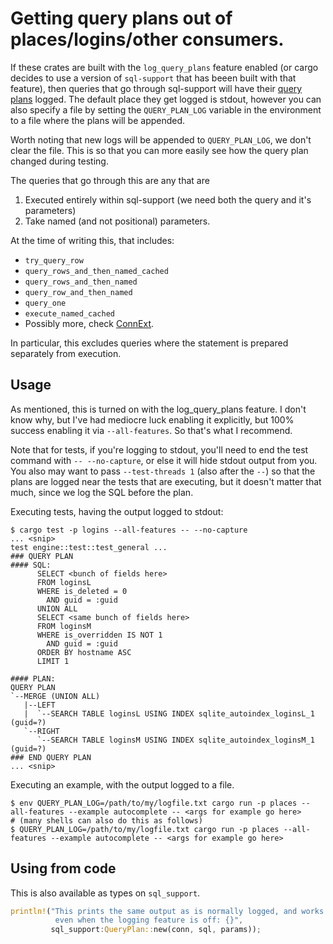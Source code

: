 # Getting query plans out of places/logins/other consumers.

If these crates are built with the `log_query_plans` feature enabled (or cargo decides to use a version of `sql-support` that has beeen built with that feature), then queries that go through sql-support will have their [query plans](https://www.sqlite.org/eqp.html) logged. The default place they get logged is stdout, however you can also specify a file by setting the `QUERY_PLAN_LOG` variable in the environment to a file where the plans will be appended.

Worth noting that new logs will be appended to `QUERY_PLAN_LOG`, we don't clear the file. This is so that you can more easily see how the query plan changed during testing.

The queries that go through this are any that are

1. Executed entirely within sql-support (we need both the query and it's parameters)
2. Take named (and not positional) parameters.

At the time of writing this, that includes:

- `try_query_row`
- `query_rows_and_then_named_cached`
- `query_rows_and_then_named`
- `query_row_and_then_named`
- `query_one`
- `execute_named_cached`
- Possibly more, check [ConnExt](https://github.com/mozilla/application-services/blob/master/components/support/sql/src/conn_ext.rs).

In particular, this excludes queries where the statement is prepared separately from execution.

## Usage

As mentioned, this is turned on with the log_query_plans feature. I don't know why, but I've had mediocre luck enabling it explicitly, but 100% success enabling it via `--all-features`. So that's what I recommend.

Note that for tests, if you're logging to stdout, you'll need to end the test command with `-- --no-capture`, or else it will hide stdout output from you. You also may want to pass `--test-threads 1` (also after the `--`) so that the plans are logged near the tests that are executing, but it doesn't matter that much, since we log the SQL before the plan.


Executing tests, having the output logged to stdout:

```
$ cargo test -p logins --all-features -- --no-capture
... <snip>
test engine::test::test_general ...
### QUERY PLAN
#### SQL:
      SELECT <bunch of fields here>
      FROM loginsL
      WHERE is_deleted = 0
        AND guid = :guid
      UNION ALL
      SELECT <same bunch of fields here>
      FROM loginsM
      WHERE is_overridden IS NOT 1
        AND guid = :guid
      ORDER BY hostname ASC
      LIMIT 1

#### PLAN:
QUERY PLAN
`--MERGE (UNION ALL)
   |--LEFT
   |  `--SEARCH TABLE loginsL USING INDEX sqlite_autoindex_loginsL_1 (guid=?)
   `--RIGHT
      `--SEARCH TABLE loginsM USING INDEX sqlite_autoindex_loginsM_1 (guid=?)
### END QUERY PLAN
... <snip>
```

Executing an example, with the output logged to a file.

```
$ env QUERY_PLAN_LOG=/path/to/my/logfile.txt cargo run -p places --all-features --example autocomplete -- <args for example go here>
# (many shells can also do this as follows)
$ QUERY_PLAN_LOG=/path/to/my/logfile.txt cargo run -p places --all-features --example autocomplete -- <args for example go here>
```

## Using from code

This is also available as types on `sql_support`.

```rust
println!("This prints the same output as is normally logged, and works \
          even when the logging feature is off: {}",
         sql_support:QueryPlan::new(conn, sql, params));
```

